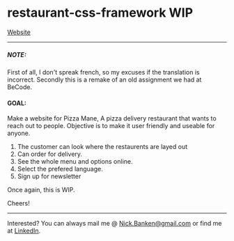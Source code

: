# restaurant-css-framework WIP

[Website](https://nickbanken.github.io/restaurant-css-framework/)

-------------------------------------------------------------------------------------
##### NOTE:
First of all, I don't spreak french, so my excuses if the translation is incorrect.
Secondly this is a remake of an old assignment we had at BeCode.

#### GOAL:
Make a website for Pizza Mane, A pizza delivery restaurant that wants to reach out to people.
Objective is to make it user friendly and useable for anyone.

1. The customer can look where the restaurents are layed out
2. Can order for delivery.
3. See the whole menu and options online.
4. Select the prefered language.
5. Sign up for newsletter

Once again, this is WIP.

Cheers!

-------------------------------------------------------------------------------------

Interested? You can always mail me @ Nick.Banken@gmail.com or find me at [LinkedIn](https://www.linkedin.com/in/nick-banken-8b2976b0/).

